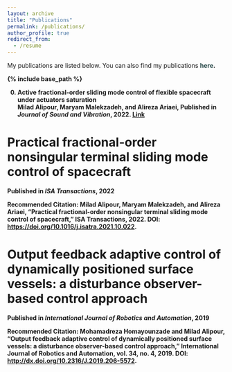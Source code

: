 ```yaml
---
layout: archive
title: "Publications"
permalink: /publications/
author_profile: true
redirect_from:
  - /resume
---
```


My publications are listed below. You can also find my publications <b><a href="https://scholar.google.com/citations?hl=en&user=PvSW_5sAAAAJ&view_op=list_works&sortby=pubdate" style="text-decoration:none; color:#2F4F4F">here</a>.

{% include base_path %}

0. **Active fractional-order sliding mode control of flexible spacecraft under actuators saturation** \
**Milad Alipour**, Maryam Malekzadeh, and Alireza Ariaei, **Published** in *Journal of Sound and Vibration*, 2022. [Link](https://www.sciencedirect.com/science/article/pii/S0022460X22003182)

Practical fractional-order nonsingular terminal sliding mode control of spacecraft
======
**Published** in *ISA Transactions*, 2022

**Recommended Citation:** **Milad Alipour**, Maryam Malekzadeh, and Alireza Ariaei, “Practical fractional-order nonsingular terminal sliding mode control of spacecraft,” ISA Transactions, 2022. DOI: <b><a href="https://doi.org/10.1016/j.isatra.2021.10.022" style="text-decoration:none; color:#2F4F4F">https://doi.org/10.1016/j.isatra.2021.10.022</a>.

Output feedback adaptive control of dynamically positioned surface vessels: a disturbance observer-based control approach
======
**Published** in *International Journal of Robotics and Automation*, 2019

**Recommended Citation:** Mohamadreza Homayounzade and **Milad Alipour**, “Output feedback adaptive control of dynamically positioned surface vessels: a disturbance observer-based control approach,” International Journal of Robotics and Automation, vol. 34, no. 4, 2019. DOI: <b><a href="http://dx.doi.org/10.2316/J.2019.206-5572" style="text-decoration:none; color:#2F4F4F">http://dx.doi.org/10.2316/J.2019.206-5572</a>.
